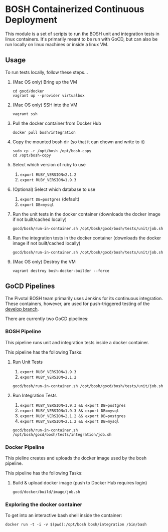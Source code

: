 # BOSH Containerized Continuous Deployment

This module is a set of scripts to run the BOSH unit and integration tests in linux containers. It's primarily meant to be run with GoCD, but can also be run locally on linux machines or inside a linux VM.


## Usage

To run tests locally, follow these steps...

1. (Mac OS only) Bring up the VM
    
    ```
    cd gocd/docker
    vagrant up --provider virtualbox
    ```

2. (Mac OS only) SSH into the VM
    
    ```
    vagrant ssh
    ```

3. Pull the docker container from Docker Hub
    
    ```
    docker pull bosh/integration
    ```

4. Copy the mounted bosh dir (so that it can chown and write to it)
    ```
    sudo cp -r /opt/bosh /opt/bosh-copy
    cd /opt/bosh-copy
    ```

5. Select which version of ruby to use
    1. `export RUBY_VERSION=2.1.2`
    2. `export RUBY_VERSION=1.9.3`

6. (Optional) Select which database to use
    1. `export DB=postgres` (default)
    2. `export DB=mysql`

4. Run the unit tests in the docker container (downloads the docker image if not built/cached locally)
    
    ```
    gocd/bosh/run-in-container.sh /opt/bosh/gocd/bosh/tests/unit/job.sh
    ```

5. Run the integration tests in the docker container (downloads the docker image if not built/cached locally)
    
    ```
    gocd/bosh/run-in-container.sh /opt/bosh/gocd/bosh/tests/unit/job.sh
    ```

6. (Mac OS only) Destroy the VM
    
    ```
    vagrant destroy bosh-docker-builder --force
    ```


## GoCD Pipelines

The Pivotal BOSH team primarily uses Jenkins for its continuous integration. These containers, however, are used for push-triggered testing of the [develop branch](https://github.com/cloudfoundry/bosh/tree/develop).

There are currently two GoCD pipelines:

### BOSH Pipeline

This pipeline runs unit and integration tests inside a docker container.

This pipeline has the following Tasks:

1. Run Unit Tests
    1. `export RUBY_VERSION=1.9.3`
    2. `export RUBY_VERSION=2.1.2`
    
    ```
    gocd/bosh/run-in-container.sh /opt/bosh/gocd/bosh/tests/unit/job.sh
    ```

2. Run Integration Tests
    1. `export RUBY_VERSION=1.9.3 && export DB=postgres`
    2. `export RUBY_VERSION=1.9.3 && export DB=mysql`
    3. `export RUBY_VERSION=2.1.2 && export DB=postgres`
    4. `export RUBY_VERSION=2.1.2 && export DB=mysql`
    
    ```
    gocd/bosh/run-in-container.sh /opt/bosh/gocd/bosh/tests/integration/job.sh
    ```

### Docker Pipeline

This pieline creates and uploads the docker image used by the bosh pipeline.

This pipeline has the following Tasks:

1. Build & upload docker image (push to Docker Hub requires login)
    
    ```
    gocd/docker/build/image/job.sh
    ```

### Exploring the docker container

To get into an interactive bash shell inside the container:
```
docker run -t -i -v $(pwd):/opt/bosh bosh/integration /bin/bash
```
